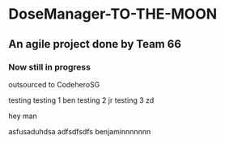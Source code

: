# DoseManager-TO-THE-MOON

## An agile project done by Team 66

### Now still in progress

outsourced to CodeheroSG

testing
testing 1 ben
testing 2 jr
testing 3 zd

hey man

asfusaduhdsa
adfsdfsdfs
benjaminnnnnnn